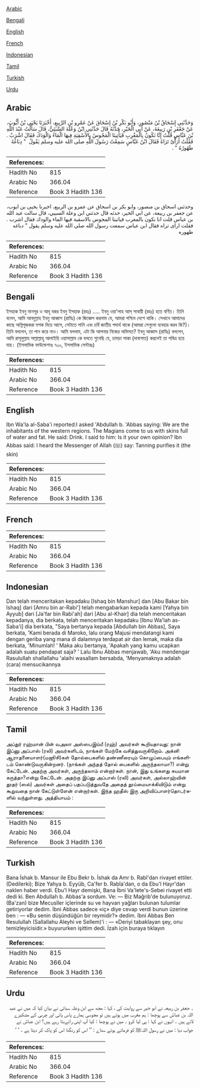 [Arabic](#arabic)

[Bengali](#bengali)

[English](#english)

[French](#french)

[Indonesian](#indonesian)

[Tamil](#tamil)

[Turkish](#turkish)

[Urdu](#urdu)

## Arabic


<div dir="rtl" lang="ar" style={{fontSize:'larger',backgroundColor:'#f8f9fa',padding:20}}>
وَحَدَّثَنِي إِسْحَاقُ بْنُ مَنْصُورٍ، وَأَبُو بَكْرِ بْنُ إِسْحَاقَ عَنْ عَمْرِو بْنِ الرَّبِيعِ، أَخْبَرَنَا يَحْيَى بْنُ أَيُّوبَ، عَنْ جَعْفَرِ بْنِ رَبِيعَةَ، عَنْ أَبِي الْخَيْرِ، حَدَّثَهُ قَالَ حَدَّثَنِي ابْنُ وَعْلَةَ السَّبَئِيُّ، قَالَ سَأَلْتُ عَبْدَ اللَّهِ بْنَ عَبَّاسٍ قُلْتُ إِنَّا نَكُونُ بِالْمَغْرِبِ فَيَأْتِينَا الْمَجُوسُ بِالأَسْقِيَةِ فِيهَا الْمَاءُ وَالْوَدَكُ فَقَالَ اشْرَبْ ‏.‏ فَقُلْتُ أَرَأْىٌ تَرَاهُ فَقَالَ ابْنُ عَبَّاسٍ سَمِعْتُ رَسُولَ اللَّهِ صلى الله عليه وسلم يَقُولُ ‏ "‏ دِبَاغُهُ طَهُورُهُ ‏"‏ ‏.‏
</div>
<div style={{backgroundColor:'#f8f9fa',padding:20, marginBottom: 10}}><table> <thead> <tr> <th>References:</th> <th></th> </tr> </thead> <tbody><tr><td>Hadith No</td><td>815</td></tr><tr><td>Arabic No</td><td>366.04</td></tr><tr><td>Reference</td><td>Book 3 Hadith 136</td></tr></tbody></table></div>


<div dir="rtl" lang="ar" style={{fontSize:'larger',backgroundColor:'#f8f9fa',padding:20}}>
وحدثني اسحاق بن منصور، وابو بكر بن اسحاق عن عمرو بن الربيع، اخبرنا يحيى بن ايوب، عن جعفر بن ربيعة، عن ابي الخير، حدثه قال حدثني ابن وعلة السبيي، قال سالت عبد الله بن عباس قلت انا نكون بالمغرب فياتينا المجوس بالاسقية فيها الماء والودك فقال اشرب . فقلت اراى تراه فقال ابن عباس سمعت رسول الله صلى الله عليه وسلم يقول " دباغه طهوره
</div>
<div style={{backgroundColor:'#f8f9fa',padding:20, marginBottom: 10}}><table> <thead> <tr> <th>References:</th> <th></th> </tr> </thead> <tbody><tr><td>Hadith No</td><td>815</td></tr><tr><td>Arabic No</td><td>366.04</td></tr><tr><td>Reference</td><td>Book 3 Hadith 136</td></tr></tbody></table></div>

## Bengali


<div dir="ltr" lang="bn" style={{fontSize:'larger',backgroundColor:'#f8f9fa',padding:20}}>
ইসহাক ইবনু মানসূর ও আবূ বকর ইবনু ইসহাক (রহঃ) ..... ইবনু ওয়া'লাহ আস্ সাবায়ী (রহঃ) হতে বর্ণিত। তিনি বলেন, আমি আবদুল্লাহ ইবনু আব্বাস (রাযিঃ) কে জিজ্ঞেস করলাম যে, আমরা পশ্চিম দেশে থাকি। সেখানে আমাদের কাছে অগ্নিপূজকরা মশক নিয়ে আসে, সেটাতে পানি এবং চর্বি জাতীয় পদার্থ থাকে (আমরা সেগুলো ব্যবহার করব কি?)। তিনি বললেন, তা পান করে নাও। আমি বললাম, এটা কি আপনার নিজের অভিমত? ইবনু আব্বাস (রাযিঃ) বললেন, আমি রাসূলুল্লাহ সাল্লাল্লাহু আলাইহি ওয়াসাল্লাম কে বলতে শুনেছি যে, চামড়া পাকা (দাবাগাত) করলেই তা পবিত্র হয়ে যায়। (ইসলামিক ফাউন্ডেশনঃ ৭০০, ইসলামিক সেন্টারঃ)
</div>
<div style={{backgroundColor:'#f8f9fa',padding:20, marginBottom: 10}}><table> <thead> <tr> <th>References:</th> <th></th> </tr> </thead> <tbody><tr><td>Hadith No</td><td>815</td></tr><tr><td>Arabic No</td><td>366.04</td></tr><tr><td>Reference</td><td>Book 3 Hadith 136</td></tr></tbody></table></div>

## English


<div dir="ltr" lang="en" style={{fontSize:'larger',backgroundColor:'#f8f9fa',padding:20}}>
Ibn Wa'la al-Saba'i reported:I asked 'Abdullah b. 'Abbas saying: We are the inhabitants of the western regions. The Magians come to us with skins full of water and fat. He said: Drink. I said to him: Is it your own opinion? Ibn Abbas said: I heard the Messenger of Allah (ﷺ) say: Tanning purifies it (the skin)
</div>
<div style={{backgroundColor:'#f8f9fa',padding:20, marginBottom: 10}}><table> <thead> <tr> <th>References:</th> <th></th> </tr> </thead> <tbody><tr><td>Hadith No</td><td>815</td></tr><tr><td>Arabic No</td><td>366.04</td></tr><tr><td>Reference</td><td>Book 3 Hadith 136</td></tr></tbody></table></div>

## French


<div dir="ltr" lang="fr" style={{fontSize:'larger',backgroundColor:'#f8f9fa',padding:20}}>

</div>
<div style={{backgroundColor:'#f8f9fa',padding:20, marginBottom: 10}}><table> <thead> <tr> <th>References:</th> <th></th> </tr> </thead> <tbody><tr><td>Hadith No</td><td>815</td></tr><tr><td>Arabic No</td><td>366.04</td></tr><tr><td>Reference</td><td>Book 3 Hadith 136</td></tr></tbody></table></div>

## Indonesian


<div dir="ltr" lang="id" style={{fontSize:'larger',backgroundColor:'#f8f9fa',padding:20}}>
Dan telah menceritakan kepadaku [Ishaq bin Manshur] dan [Abu Bakar bin Ishaq] dari [Amru bin ar-Rabi'] telah mengabarkan kepada kami [Yahya bin Ayyub] dari [Ja'far bin Rabi'ah] dari [Abu al-Khair] dia telah menceritakan kepadanya, dia berkata, telah menceritakan kepadaku [Ibnu Wa'lah as-Saba'i] dia berkata, "Saya bertanya kepada [Abdullah bin Abbas], Saya berkata, 'Kami berada di Maroko, lalu orang Majusi mendatangi kami dengan geriba yang mana di dalamnya terdapat air dan lemak, maka dia berkata, 'Minumlah! ' Maka aku bertanya, 'Apakah yang kamu ucapkan adalah suatu pendapat saja? ' Lalu Ibnu Abbas menjawab, 'Aku mendengar Rasulullah shallallahu 'alaihi wasallam bersabda, 'Menyamaknya adalah (cara) mensucikannya
</div>
<div style={{backgroundColor:'#f8f9fa',padding:20, marginBottom: 10}}><table> <thead> <tr> <th>References:</th> <th></th> </tr> </thead> <tbody><tr><td>Hadith No</td><td>815</td></tr><tr><td>Arabic No</td><td>366.04</td></tr><tr><td>Reference</td><td>Book 3 Hadith 136</td></tr></tbody></table></div>

## Tamil


<div dir="ltr" lang="ta" style={{fontSize:'larger',backgroundColor:'#f8f9fa',padding:20}}>
அப்துர் ரஹ்மான் பின் வஅலா அஸ்ஸபஇய்யீ (ரஹ்) அவர்கள் கூறியதாவது: நான் இப்னு அப்பாஸ் (ரலி) அவர்களிடம், நாங்கள் மேற்கே வசித்துவருகிறோம். அக்னி ஆராதனையாளர்(மஜூசி)கள் தோல்பைகளில் தண்ணீரையும் கொழுப்பையும் எங்களிடம் கொண்டுவருகின்றனர். (நாங்கள் அந்தத் தோல் பைகளில் அருந்தலாமா?) என்று கேட்டேன். அதற்கு அவர்கள், அருந்தலாம் என்றார்கள். நான், இது உங்களது சுயமான கருத்தா?என்று கேட்டேன். அதற்கு இப்னு அப்பாஸ் (ரலி) அவர்கள், அல்லாஹ்வின் தூதர் (ஸல்) அவர்கள் அதைப் பதப்படுத்துவதே அதைத் தூய்மையாக்கிவிடும் என்று கூறுவதை நான் கேட்டுள்ளேன் என்றார்கள். இந்த ஹதீஸ் இரு அறிவிப்பாளர்தொடர்களில் வந்துள்ளது. அத்தியாயம் :
</div>
<div style={{backgroundColor:'#f8f9fa',padding:20, marginBottom: 10}}><table> <thead> <tr> <th>References:</th> <th></th> </tr> </thead> <tbody><tr><td>Hadith No</td><td>815</td></tr><tr><td>Arabic No</td><td>366.04</td></tr><tr><td>Reference</td><td>Book 3 Hadith 136</td></tr></tbody></table></div>

## Turkish


<div dir="ltr" lang="tr" style={{fontSize:'larger',backgroundColor:'#f8f9fa',padding:20}}>
Bana İshak b. Mansur ile Ebu Bekr b. İshak da Amr b. Rabî'dan rivayet ettiler. (Dedilerki); Bize Yahya b. Eyyüb, Ca'fer b. Rabîa'dan, o da Ebu'l Hayr'dan naklen haber verdi. Ebu'l Hayr demişki, Bana İbni Va'Iete's-Sebei rivayet etti dedi ki. Ben Abdullah b. Abbas'a sordum. Ve: — Biz Mağrib'de bulunuyoruz. (Ba'zan) bize Mecusîler içlerinde su ve hayvan yağları bulunan tulumlar getiriyorlar dedim. İbni Abbas sadece «iç» diye cevap verdi bunun üzerine ben : — «Bu senin düşündüğün bir reymidir?» dedim. îbni Abbas Ben Resulullah (Sallallahu Aleyhi ve Sellem)'i : — «Deriyi tabaklayan şey, onu temizleyicisidir.» buyururken işittim dedi. İzah için buraya tıklayın
</div>
<div style={{backgroundColor:'#f8f9fa',padding:20, marginBottom: 10}}><table> <thead> <tr> <th>References:</th> <th></th> </tr> </thead> <tbody><tr><td>Hadith No</td><td>815</td></tr><tr><td>Arabic No</td><td>366.04</td></tr><tr><td>Reference</td><td>Book 3 Hadith 136</td></tr></tbody></table></div>

## Urdu


<div dir="rtl" lang="ur" style={{fontSize:'larger',backgroundColor:'#f8f9fa',padding:20}}>
۔ جعفر بن ربیعہ نے ابو خیر سے روایت کی ، کہا : مجھ سے ابن وعلہ سبائی نے بیان کیا کہ میں نے عبد اللہ بن عباسؓ سے پوچھا : ہم مغرب میں ہوتے ہیں تو مجوسی ہمارے پاس پانی اور چربی کے مشکیزے لاتے ہیں ۔ انہوں نے کہا : پی لیا کرو ۔ میں نے پوچھا : کیا آپ اپنی رائےبتا رہے ہیں؟ ابن عباسؓ نے جواب دیا : میں نے رسول اللہﷺ کو فرماتے ہوئے سناے : ’’ اس کو رنگنا اس کو پاک کر دیتا ہے ۔ ‘ ‘
</div>
<div style={{backgroundColor:'#f8f9fa',padding:20, marginBottom: 10}}><table> <thead> <tr> <th>References:</th> <th></th> </tr> </thead> <tbody><tr><td>Hadith No</td><td>815</td></tr><tr><td>Arabic No</td><td>366.04</td></tr><tr><td>Reference</td><td>Book 3 Hadith 136</td></tr></tbody></table></div>